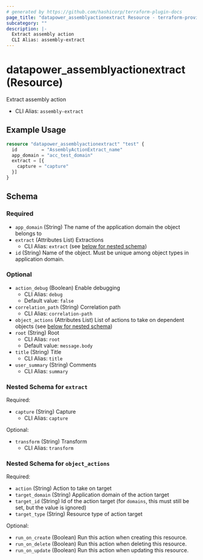 ```yaml
---
# generated by https://github.com/hashicorp/terraform-plugin-docs
page_title: "datapower_assemblyactionextract Resource - terraform-provider-datapower"
subcategory: ""
description: |-
  Extract assembly action
  CLI Alias: assembly-extract
---
```


# datapower_assemblyactionextract (Resource)

Extract assembly action
  - CLI Alias: `assembly-extract`

## Example Usage

```terraform
resource "datapower_assemblyactionextract" "test" {
  id         = "AssemblyActionExtract_name"
  app_domain = "acc_test_domain"
  extract = [{
    capture = "capture"
  }]
}
```

<!-- schema generated by tfplugindocs -->
## Schema

### Required

- `app_domain` (String) The name of the application domain the object belongs to
- `extract` (Attributes List) Extractions
  - CLI Alias: `extract` (see [below for nested schema](#nestedatt--extract))
- `id` (String) Name of the object. Must be unique among object types in application domain.

### Optional

- `action_debug` (Boolean) Enable debugging
  - CLI Alias: `debug`
  - Default value: `false`
- `correlation_path` (String) Correlation path
  - CLI Alias: `correlation-path`
- `object_actions` (Attributes List) List of actions to take on dependent objects (see [below for nested schema](#nestedatt--object_actions))
- `root` (String) Root
  - CLI Alias: `root`
  - Default value: `message.body`
- `title` (String) Title
  - CLI Alias: `title`
- `user_summary` (String) Comments
  - CLI Alias: `summary`

<a id="nestedatt--extract"></a>
### Nested Schema for `extract`

Required:

- `capture` (String) Capture
  - CLI Alias: `capture`

Optional:

- `transform` (String) Transform
  - CLI Alias: `transform`


<a id="nestedatt--object_actions"></a>
### Nested Schema for `object_actions`

Required:

- `action` (String) Action to take on target
- `target_domain` (String) Application domain of the action target
- `target_id` (String) Id of the action target (for `domains`, this must still be set, but the value is ignored)
- `target_type` (String) Resource type of action target

Optional:

- `run_on_create` (Boolean) Run this action when creating this resource.
- `run_on_delete` (Boolean) Run this action when deleting this resource.
- `run_on_update` (Boolean) Run this action when updating this resource.
